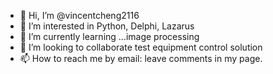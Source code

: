 - 👋 Hi, I’m @vincentcheng2116
- 👀 I’m interested in Python, Delphi, Lazarus
- 🌱 I’m currently learning ...image processing
- 💞️ I’m looking to collaborate test equipment control solution 
- 📫 How to reach me by email: leave comments in my page.

<!---
vincentcheng2116/vincentcheng2116 is a ✨ special ✨ repository because its `README.md` (this file) appears on your GitHub profile.
You can click the Preview link to take a look at your changes.
--->

